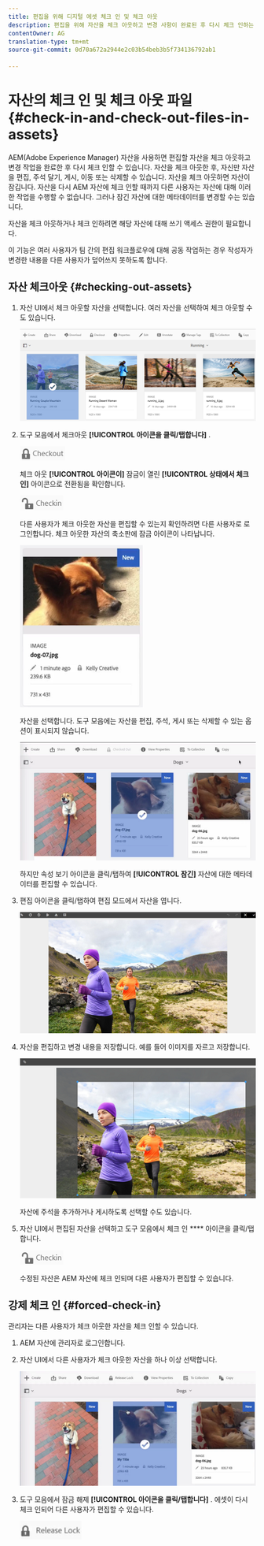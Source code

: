 ```yaml
---
title: 편집을 위해 디지털 에셋 체크 인 및 체크 아웃
description: 편집을 위해 자산을 체크 아웃하고 변경 사항이 완료된 후 다시 체크 인하는 방법을 알아봅니다.
contentOwner: AG
translation-type: tm+mt
source-git-commit: 0d70a672a2944e2c03b54beb3b5f734136792ab1

---
```



# 자산의 체크 인 및 체크 아웃 파일 {#check-in-and-check-out-files-in-assets}

AEM(Adobe Experience Manager) 자산을 사용하면 편집할 자산을 체크 아웃하고 변경 작업을 완료한 후 다시 체크 인할 수 있습니다. 자산을 체크 아웃한 후, 자신만 자산을 편집, 주석 달기, 게시, 이동 또는 삭제할 수 있습니다. 자산을 체크 아웃하면 자산이 잠깁니다. 자산을 다시 AEM 자산에 체크 인할 때까지 다른 사용자는 자산에 대해 이러한 작업을 수행할 수 없습니다. 그러나 잠긴 자산에 대한 메타데이터를 변경할 수는 있습니다.

자산을 체크 아웃하거나 체크 인하려면 해당 자산에 대해 쓰기 액세스 권한이 필요합니다.

이 기능은 여러 사용자가 팀 간의 편집 워크플로우에 대해 공동 작업하는 경우 작성자가 변경한 내용을 다른 사용자가 덮어쓰지 못하도록 합니다.

## 자산 체크아웃 {#checking-out-assets}

1. 자산 UI에서 체크 아웃할 자산을 선택합니다. 여러 자산을 선택하여 체크 아웃할 수도 있습니다.

   ![chlimage_1-468](assets/chlimage_1-468.png)

1. 도구 모음에서 체크아웃 **[!UICONTROL 아이콘을 클릭/탭합니다]** .

   ![chlimage_1-469](assets/chlimage_1-469.png)

   체크 아웃 **[!UICONTROL 아이콘이]** 잠금이 열린 **[!UICONTROL 상태에서 체크 인]** 아이콘으로 전환됨을 확인합니다.

   ![chlimage_1-470](assets/chlimage_1-470.png)

   다른 사용자가 체크 아웃한 자산을 편집할 수 있는지 확인하려면 다른 사용자로 로그인합니다. 체크 아웃한 자산의 축소판에 잠금 아이콘이 나타납니다.

   ![chlimage_1-471](assets/chlimage_1-471.png)

   자산을 선택합니다. 도구 모음에는 자산을 편집, 주석, 게시 또는 삭제할 수 있는 옵션이 표시되지 않습니다.

   ![chlimage_1-472](assets/chlimage_1-472.png)

   하지만 속성 보기 아이콘을 클릭/탭하여 **[!UICONTROL 잠긴]** 자산에 대한 메타데이터를 편집할 수 있습니다.

1. 편집 아이콘을 클릭/탭하여 편집 모드에서 자산을 엽니다.

   ![chlimage_1-473](assets/chlimage_1-473.png)

1. 자산을 편집하고 변경 내용을 저장합니다. 예를 들어 이미지를 자르고 저장합니다.

   ![chlimage_1-474](assets/chlimage_1-474.png)

   자산에 주석을 추가하거나 게시하도록 선택할 수도 있습니다.

1. 자산 UI에서 편집된 자산을 선택하고 도구 모음에서 체크 인 **** 아이콘을 클릭/탭합니다.

   ![chlimage_1-475](assets/chlimage_1-475.png)

   수정된 자산은 AEM 자산에 체크 인되며 다른 사용자가 편집할 수 있습니다.

## 강제 체크 인 {#forced-check-in}

관리자는 다른 사용자가 체크 아웃한 자산을 체크 인할 수 있습니다.

1. AEM 자산에 관리자로 로그인합니다.
1. 자산 UI에서 다른 사용자가 체크 아웃한 자산을 하나 이상 선택합니다.

   ![chlimage_1-476](assets/chlimage_1-476.png)

1. 도구 모음에서 잠금 해제 **[!UICONTROL 아이콘을 클릭/탭합니다]** . 에셋이 다시 체크 인되어 다른 사용자가 편집할 수 있습니다.

   ![chlimage_1-477](assets/chlimage_1-477.png)